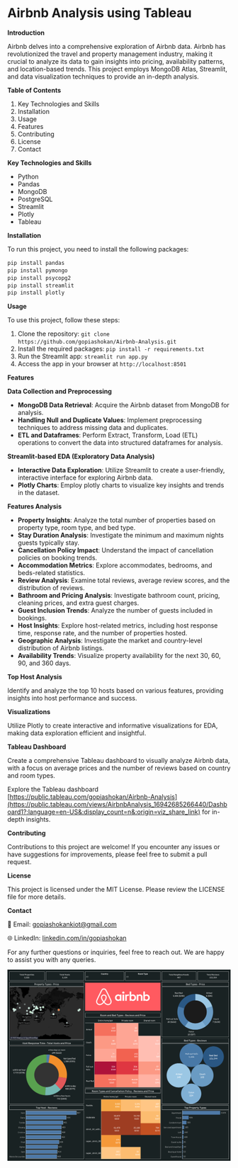 # Airbnb Analysis using Tableau

**Introduction**

Airbnb delves into a comprehensive exploration of Airbnb data. Airbnb has revolutionized the travel and property management industry, making it crucial to analyze its data to gain insights into pricing, availability patterns, and location-based trends. This project employs MongoDB Atlas, Streamlit, and data visualization techniques to provide an in-depth analysis.


**Table of Contents**

1. Key Technologies and Skills
2. Installation
3. Usage
4. Features
5. Contributing
6. License
7. Contact


**Key Technologies and Skills**
- Python
- Pandas
- MongoDB
- PostgreSQL
- Streamlit
- Plotly
- Tableau


**Installation**

To run this project, you need to install the following packages:

```python
pip install pandas
pip install pymongo
pip install psycopg2
pip install streamlit
pip install plotly
```

**Usage**

To use this project, follow these steps:

1. Clone the repository: ```git clone https://github.com/gopiashokan/Airbnb-Analysis.git```
2. Install the required packages: ```pip install -r requirements.txt```
3. Run the Streamlit app: ```streamlit run app.py```
4. Access the app in your browser at ```http://localhost:8501```


**Features**

**Data Collection and Preprocessing**
- **MongoDB Data Retrieval**: Acquire the Airbnb dataset from MongoDB for analysis.
- **Handling Null and Duplicate Values**: Implement preprocessing techniques to address missing data and duplicates.
- **ETL and Dataframes**: Perform Extract, Transform, Load (ETL) operations to convert the data into structured dataframes for analysis.

**Streamlit-based EDA (Exploratory Data Analysis)**
- **Interactive Data Exploration**: Utilize Streamlit to create a user-friendly, interactive interface for exploring Airbnb data.
- **Plotly Charts**: Employ plotly charts to visualize key insights and trends in the dataset.

**Features Analysis**
- **Property Insights**: Analyze the total number of properties based on property type, room type, and bed type.
- **Stay Duration Analysis**: Investigate the minimum and maximum nights guests typically stay.
- **Cancellation Policy Impact**: Understand the impact of cancellation policies on booking trends.
- **Accommodation Metrics**: Explore accommodates, bedrooms, and beds-related statistics.
- **Review Analysis**: Examine total reviews, average review scores, and the distribution of reviews.
- **Bathroom and Pricing Analysis**: Investigate bathroom count, pricing, cleaning prices, and extra guest charges.
- **Guest Inclusion Trends**: Analyze the number of guests included in bookings.
- **Host Insights**: Explore host-related metrics, including host response time, response rate, and the number of properties hosted.
- **Geographic Analysis**: Investigate the market and country-level distribution of Airbnb listings.
- **Availability Trends**: Visualize property availability for the next 30, 60, 90, and 360 days.

**Top Host Analysis**

Identify and analyze the top 10 hosts based on various features, providing insights into host performance and success.

**Visualizations**

Utilize Plotly to create interactive and informative visualizations for EDA, making data exploration efficient and insightful.

**Tableau Dashboard**

Create a comprehensive Tableau dashboard to visually analyze Airbnb data, with a focus on average prices and the number of reviews based on country and room types.

Explore the Tableau dashboard [https://public.tableau.com/gopiashokan/Airbnb-Analysis](https://public.tableau.com/views/AirbnbAnalysis_16942685266440/Dashboard1?:language=en-US&:display_count=n&:origin=viz_share_link) for in-depth insights.


**Contributing**

Contributions to this project are welcome! If you encounter any issues or have suggestions for improvements, please feel free to submit a pull request.


**License**

This project is licensed under the MIT License. Please review the LICENSE file for more details.


**Contact**

📧 Email: gopiashokankiot@gmail.com 

🌐 LinkedIn: [linkedin.com/in/gopiashokan](https://www.linkedin.com/in/gopiashokan)

For any further questions or inquiries, feel free to reach out. We are happy to assist you with any queries.

![](https://github.com/gopiashokan/Airbnb-Analysis/blob/main/tableau_dashboard.png)
